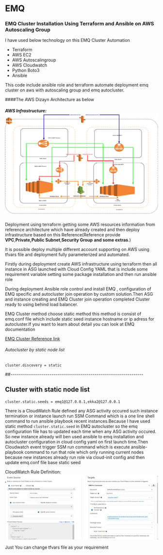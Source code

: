 # EMQ

### EMQ Cluster Installation Using Terraform and Ansible on AWS Autoscaling Group

I have used below technology on this  EMQ Cluster Automation

* Terraform
* AWS EC2
* AWS Autoscalingroup
* AWS Cloudwatch
* Python Boto3
* Ansible 
 

This code include ansible role and terraform automate deployment emq cluster on aws with autoscaling group and emq autocluster.

####The AWS Dizayn Architecture as below

##### AWS Infrastructure: ![Alt Text ](emqcluster.png)


Deployment using terraform getting some AWS resources information from reference architecture which have already created and then deploy infrastructure based on this Reference(Reference provide **VPC**,**Private,Public Subnet**,**Security Group** **and some extras**.)

It is possible deploy multiple different account supporting on AWS using tfvars file and deployment fully parameterized and automated.

Firstly during deployment create AWS infrastructure using terraform  then all instance in ASG launched with Cloud Config YAML that is include some requirement variable setting some package installation and then run ansible role

During deployment Ansible role control and install EMQ , configuration of EMQ specific and autocluster join operation by custom solution.Then ASG and instance creating and EMQ Cluster join operation completed Cluster ready to using behind load balancer.

EMQ Cluster method choose static method this method is consist of emq.conf file which include static seed instance hostname or ip adress for autocluster.If you want to learn about detail you can look at EMQ documentation

[EMQ Cluster Reference link](http://emqtt.io/docs/v2/cluster.html)

###### Autocluster by static node list

`cluster.discovery = static`
 
 ##--------------------------------------------------------------------
 ## Cluster with static node list
 
 `cluster.static.seeds = emq1@127.0.0.1,ekka2@127.0.0.1`


There is a CloudWatch Rule defined any ASG activity occured such instance termination or instance launch run SSM Command which is a one line shell command to run ansible playbook recent instances.Because I have used static method `cluster.static.seed` in EMQ autocluster so the emq configuration file has to updated each time when any ASG activity occured.
So new instance already will ben used ansible to emq installation and autocluster configuration in cloud config yaml on first launch time.Then Cloudwatch event trigger SSM run command which is execute ansible-playbook command to run that  role which only running current nodes because new instances already run role via cloud-init config and then update emq.conf file base static seed

CloudWatch Rule Definition: ![ Alt_Text ](cloudwatch.png)

Just You can change tfvars file as your requirement

